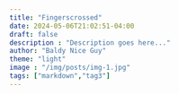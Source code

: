 ```yaml
---
title: "Fingerscrossed"
date: 2024-05-06T21:02:51-04:00
draft: false
description : "Description goes here..."
author: "Baldy Nice Guy"
theme: "light"
image : "/img/posts/img-1.jpg"
tags: ["markdown","tag3"]
---
```

<!--more-->

